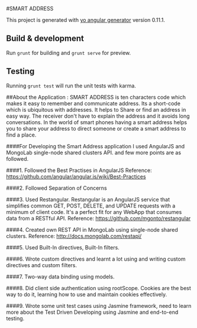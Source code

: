 #SMART ADDRESS

This project is generated with [yo angular generator](https://github.com/yeoman/generator-angular)
version 0.11.1.

## Build & development 
Run `grunt` for building and `grunt serve` for preview.

## Testing 
Running `grunt test` will run the unit tests with karma.

##About the Application :
SMART ADDRESS is ten characters code which makes it easy to remember and communicate address. 
Its a short-code which is ubiquitous with addresses. It helps to  Share or find an address in easy way. The receiver don't have to explain the  address and it avoids long conversations. In the world of smart phones having a smart address helps you to share your address to direct someone or create a smart address to find a place.

####For Developing the Smart Address application I used AngularJS and MongoLab single-node shared clusters API. and few more points are as followed.

####1. Followed the Best Practises in AngularJS 
Reference:
https://github.com/angular/angular.js/wiki/Best-Practices

####2. Followed Separation of Concerns

####3. Used Restangular. Restangular is an AngularJS service that simplifies common GET, POST, DELETE, and UPDATE requests with a minimum of client code. It's a perfect fit for any WebApp that consumes data from a RESTful API.
Reference:
https://github.com/mgonto/restangular

####4. Created own REST API in MongoLab using single-node shared clusters.
 Reference:
 http://docs.mongolab.com/restapi/

####5. Used Built-In directives, Built-In filters.

####6. Wrote custom directives and learnt a lot using and writing custom directives and custom filters.

####7. Two-way data binding using models.

####8. Did client side authentication using rootScope. Cookies are the best way to do it, learning how to use and maintain cookies effectively. 

####9. Wrote some unit test cases using Jasmine framework, need to learn more about the Test Driven Developing using Jasmine and end-to-end testing.



